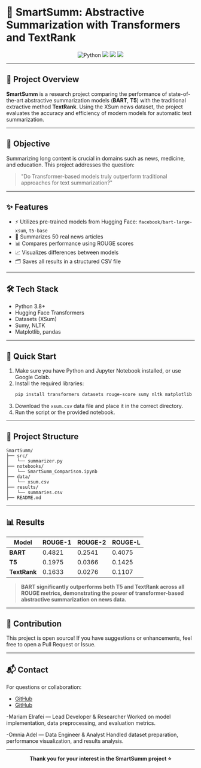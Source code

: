 # 🧾 SmartSumm: Abstractive Summarization with Transformers and TextRank

<div align="center">
  <img src="https://img.shields.io/badge/Python-3.8%2B-blue?logo=python" alt="Python">
  <img src="https://img.shields.io/badge/License-MIT-green">
  <img src="https://img.shields.io/badge/Hugging%20Face-Transformers-yellow?logo=huggingface">
  <img src="https://img.shields.io/badge/Status-Active-success">
</div>

---

## 🚀 Project Overview

**SmartSumm** is a research project comparing the performance of state-of-the-art abstractive summarization models (**BART**, **T5**) with the traditional extractive method **TextRank**. Using the XSum news dataset, the project evaluates the accuracy and efficiency of modern models for automatic text summarization.

---

## 🎯 Objective

Summarizing long content is crucial in domains such as news, medicine, and education. This project addresses the question:

> "Do Transformer-based models truly outperform traditional approaches for text summarization?"

---

## ✨ Features

- ⚡️ Utilizes pre-trained models from Hugging Face: `facebook/bart-large-xsum`, `t5-base`
- 📰 Summarizes 50 real news articles
- 📊 Compares performance using ROUGE scores
- 📈 Visualizes differences between models
- 🗂️ Saves all results in a structured CSV file

---

## 🛠️ Tech Stack

- Python 3.8+
- Hugging Face Transformers
- Datasets (XSum)
- Sumy, NLTK
- Matplotlib, pandas

---

## 🚦 Quick Start

1. Make sure you have Python and Jupyter Notebook installed, or use Google Colab.
2. Install the required libraries:
   ```bash
   pip install transformers datasets rouge-score sumy nltk matplotlib pandas
   ```
3. Download the `xsum.csv` data file and place it in the correct directory.
4. Run the script or the provided notebook.

---

## 📂 Project Structure

```
SmartSumm/
├── src/
│   └── summarizer.py
├── notebooks/
│   └── SmartSumm_Comparison.ipynb
├── data/
│   └── xsum.csv
├── results/
│   └── summaries.csv
├── README.md
```

---

## 📊 Results

| Model     | ROUGE-1 | ROUGE-2 | ROUGE-L |
|-----------|---------|---------|---------|
| **BART**      | 0.4821  | 0.2541  | 0.4075  |
| **T5**        | 0.1975  | 0.0366  | 0.1425  |
| **TextRank**  | 0.1633  | 0.0276  | 0.1107  |

> **BART significantly outperforms both T5 and TextRank across all ROUGE metrics, demonstrating the power of transformer-based abstractive summarization on news data.**

---

## 🤝 Contribution

This project is open source! If you have suggestions or enhancements, feel free to open a Pull Request or Issue.

---

## 📬 Contact

For questions or collaboration:
- [GitHub](https://github.com/Mariam-abdelfttah)
- [GitHub](https://github.com/Omnia-adel1)
  
-Mariam Elrafei — Lead Developer & Researcher
Worked on model implementation, data preprocessing, and evaluation metrics.

-Omnia Adel — Data Engineer & Analyst
Handled dataset preparation, performance visualization, and results analysis.



---

<div align="center">
  <b>Thank you for your interest in the SmartSumm project ⭐</b>
</div>
